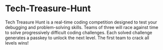 # Tech-Treasure-Hunt
Tech Treasure Hunt is a real-time coding competition designed to test your debugging and problem-solving skills. Teams of three will race against time to solve progressively difficult coding challenges. Each solved challenge generates a passkey to unlock the next level. The first team to crack all levels wins!
